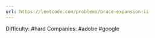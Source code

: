 ```yaml
---
url: https://leetcode.com/problems/brace-expansion-ii
---
```


Difficulty: #hard
Companies: #adobe #google